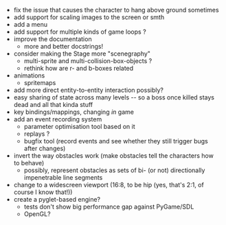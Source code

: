 * fix the issue that causes the character to hang above ground sometimes
* add support for scaling images to the screen or smth
* add a menu
* add support for multiple kinds of game loops ?
* improve the documentation
    * more and better docstrings!
* consider making the Stage more "scenegraphy"
    * multi-sprite and multi-collision-box-objects ?
    * rethink how are r- and b-boxes related
* animations
    * spritemaps
* add more direct entity-to-entity interaction possibly?
* easy sharing of state across many levels -- so a boss once killed
  stays dead and all that kinda stuff
* key bindings/mappings, changing *in* game
* add an event recording system
    * parameter optimisation tool based on it
    * replays ?
    * bugfix tool (record events and see whether they still trigger bugs
      after changes)
* invert the way obstacles work (make obstacles tell the characters how
  to behave)
    * possibly, represent obstacles as sets of bi- (or not) directionally
      impenetrable line segments
* change to a widescreen viewport (16:8, to be hip (yes, that's 2:1, of
  course I know that!))
* create a pyglet-based engine?
    * tests don't show big performance gap against PyGame/SDL
    * OpenGL?
